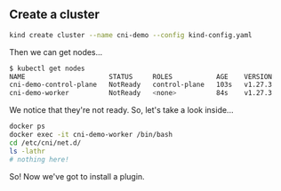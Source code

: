 ## Create a cluster

```bash
kind create cluster --name cni-demo --config kind-config.yaml
```

Then we can get nodes...


```bash
$ kubectl get nodes
NAME                     STATUS     ROLES           AGE    VERSION
cni-demo-control-plane   NotReady   control-plane   103s   v1.27.3
cni-demo-worker          NotReady   <none>          84s    v1.27.3
```

We notice that they're not ready. So, let's take a look inside...

```bash
docker ps
docker exec -it cni-demo-worker /bin/bash
cd /etc/cni/net.d/
ls -lathr
# nothing here!
```

So! Now we've got to install a plugin.



